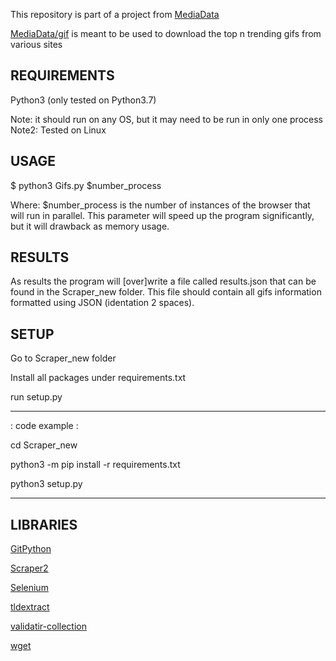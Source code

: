 This repository is part of a project from <a href="https://mediadata.webs.upv.es/">MediaData</a>

<a href="https://github.com/mediadataes/gif">MediaData/gif</a> is meant to be used to download the top n trending gifs from various sites



## REQUIREMENTS


Python3 (only tested on Python3.7)

Note: it should run on any OS, but it may need to be run in only one process
Note2: Tested on Linux



## USAGE


$ python3 Gifs.py $number_process

Where: 
 $number_process is the number of instances of the browser that will run in parallel. This parameter will speed up the program significantly, but it will drawback as memory usage.



## RESULTS


As results the program will [over]write a file called results.json that can be found in the Scraper_new folder. This file should contain all gifs information formatted using JSON (identation 2 spaces).



## SETUP


Go to Scraper_new folder

Install all packages under requirements.txt

run setup.py

<hr>

: code example :


cd Scraper_new

python3 -m pip install -r requirements.txt

python3 setup.py

<hr>

## LIBRARIES


<a href="https://github.com/gitpython-developers/GitPython">GitPython</a>

<a href="https://github.com/saisua/Scraper2">Scraper2</a>

<a href="https://www.selenium.dev/">Selenium</a>

<a href="https://github.com/john-kurkowski/tldextract">tldextract</a>

<a href="https://github.com/insightindustry/validator-collection/">validatir-collection</a>

<a href="https://bitbucket.org/techtonik/python-wget/src/default/">wget</a>
